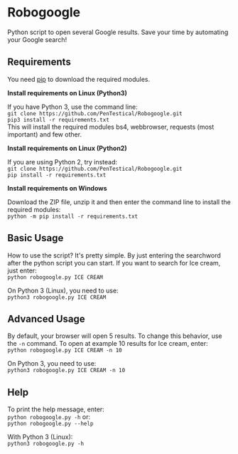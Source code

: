 # Robogoogle
Python script to open several Google results. Save your time by automating your Google search!

## Requirements

You need [pip](https://pypi.org/project/pip-download/) to download the required modules. 

**Install requirements on Linux (Python3)**

If you have Python 3, use the command line: </br>
`git clone https://github.com/PenTestical/Robogoogle.git` </br>
`pip3 install -r requirements.txt`</br>
This will install the required modules bs4, webbrowser, requests (most important) and few other.

**Install requirements on Linux (Python2)**

If you are using Python 2, try instead:</br>
`git clone https://github.com/PenTestical/Robogoogle.git` </br>
`pip install -r requirements.txt`</br>

**Install requirements on Windows**

Download the ZIP file, unzip it and then enter the command line to install the required modules:</br>
`python -m pip install -r requirements.txt`

## Basic Usage

How to use the script? It's pretty simple. By just entering the searchword after the python script you can start. If you want to search for Ice cream, just enter:</br>
`python robogoogle.py ICE CREAM`</br>

On Python 3 (Linux), you need to use:</br>
`python3 robogoogle.py ICE CREAM`

## Advanced Usage

By default, your browser will open 5 results. To change this behavior, use the `-n` command. To open at example 10 results for Ice cream, enter:</br>
`python robogoogle.py ICE CREAM -n 10`

On Python 3, you need to use:</br>
`python3 robogoogle.py ICE CREAM -n 10`


## Help
To print the help message, enter:</br>
`python robogoogle.py -h`
or:</br>
`python robogoogle.py --help`

With Python 3 (Linux):</br>
`python3 robogoogle.py -h`

